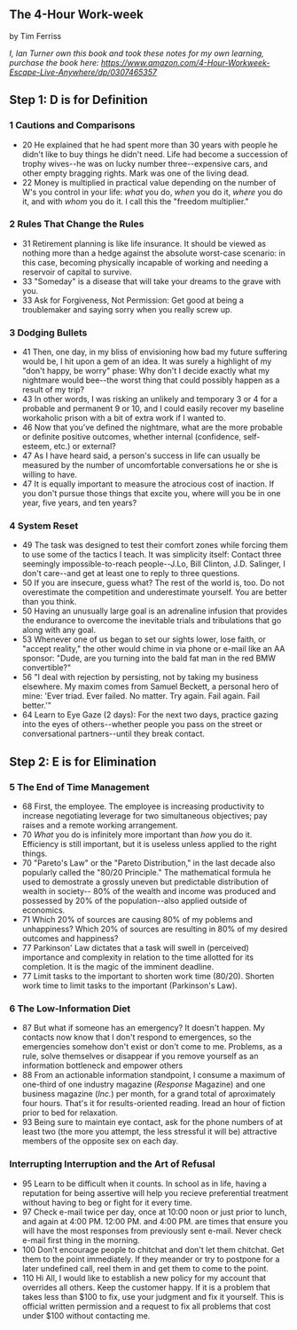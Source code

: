## The 4-Hour Work-week

by Tim Ferriss

*I, Ian Turner own this book and took these notes for my own learning, purchase
the book here: https://www.amazon.com/4-Hour-Workweek-Escape-Live-Anywhere/dp/0307465357*

## Step 1: D is for Definition

### 1 Cautions and Comparisons
* 20 He explained that he had spent more than 30 years with people he didn't
like to buy things he didn't need. Life had become a succession of trophy
wives--he was on lucky number three--expensive cars, and other empty bragging
rights. Mark was one of the living dead.
* 22 Money is multiplied in practical value depending on the number of W's you
control in your life: *what* you do, *when* you do it, *where* you do it, and
with *whom* you do it. I call this the "freedom multiplier."

### 2 Rules That Change the Rules
* 31 Retirement planning is like life insurance. It should be viewed as nothing
more than a hedge against the absolute worst-case scenario: in this case,
becoming physically incapable of working and needing a reservoir of capital to
survive.
* 33 "Someday" is a disease that will take your dreams to the grave with you.
* 33 Ask for Forgiveness, Not Permission: Get good at being a troublemaker and
saying sorry when you really screw up.

### 3 Dodging Bullets
* 41 Then, one day, in my bliss of envisioning how bad my future suffering would
be, I hit upon a gem of an idea. It was surely a highlight of my "don't happy,
be worry" phase: Why don't I decide exactly what my nightmare would bee--the
worst thing that could possibly happen as a result of my trip?
* 43 In other words, I was risking an unlikely and temporary 3 or 4 for a
probable and permanent 9 or 10, and I could easily recover my baseline
workaholic prison with a bit of extra work if I wanted to.
* 46 Now that you've defined the nightmare, what are the more probable or
definite positive outcomes, whether internal (confidence, self-esteem, etc.)
or external?
* 47 As I have heard said, a person's success in life can usually be measured
by the number of uncomfortable conversations he or she is willing to have.
* 47 It is equally important to measure the atrocious cost of inaction. If you
don't pursue those things that excite you, where will you be in one year, five
years, and ten years?

### 4 System Reset
* 49 The task was designed to test their comfort zones while forcing them to
use some of the tactics I teach. It was simplicity itself: Contact three
seemingly impossible-to-reach people--J.Lo, Bill Clinton, J.D. Salinger, I
don't care--and get at least one to reply to three questions.
* 50 If you are insecure, guess what? The rest of the world is, too. Do not
overestimate the competition and underestimate yourself. You are better than
you think.
* 50 Having an unusually large goal is an adrenaline infusion that provides the
endurance to overcome the inevitable trials and tribulations that go along with
any goal.
* 53 Whenever one of us began to set our sights lower, lose faith, or "accept
reality," the other would chime in via phone or e-mail like an AA sponsor:
"Dude, are you turning into the bald fat man in the red BMW convertible?"
* 56 "I deal with rejection by persisting, not by taking my business elsewhere.
My maxim comes from Samuel Beckett, a personal hero of mine: 'Ever triad. Ever
failed. No matter. Try again. Fail again. Fail better.'"
* 64 Learn to Eye Gaze (2 days): For the next two days, practice gazing into
the eyes of others--whether people you pass on the street or conversational
partners--until they break contact.

## Step 2: E is for Elimination

### 5 The End of Time Management
* 68 First, the employee. The employee is increasing productivity to increase
negotiating leverage for two simultaneous objectives; pay raises and a remote
working arrangement.
* 70 *What* you do is infinitely more important than *how* you do it.
Efficiency is still important, but it is useless unless applied to the right
things.
* 70 "Pareto's Law" or the "Pareto Distribution," in the last decade also
popularly called the "80/20 Principle." The mathematical formula he used to
demostrate a grossly uneven but predictable distribution of wealth in society--
80% of the wealth and income was produced and possessed by 20% of the
population--also applied outside of economics.
* 71 Which 20% of sources are causing 80% of my poblems and unhappiness? Which
20% of sources are resulting in 80% of my desired outcomes and happiness?
* 77 Parkinson' Law dictates that a task will swell in (perceived) importance
and complexity in relation to the time allotted for its completion. It is the
magic of the imminent deadline.
* 77 Limit tasks to the important to shorten work time (80/20). Shorten work
time to limit tasks to the important (Parkinson's Law).

### 6 The Low-Information Diet
* 87 But what if someone has an emergency? It doesn't happen. My contacts now
know that I don't respond to emergences, so the emergencies somehow don't exist
or don't come to me. Problems, as a rule, solve themselves or disappear if you
remove yourself as an information bottleneck and empower others
* 88 From an actionable information standpoint, I consume a maximum of
one-third of one industry magazine (*Response* Magazine) and one business
magazine (*Inc.*) per month, for a grand total of aproximately four hours.
That's it for results-oriented reading. Iread an hour of fiction prior to bed
for relaxation.
* 93 Being sure to maintain eye contact, ask for the phone numbers of at least
two (the more you attempt, the less stressful it will be) attractive members of
the opposite sex on each day.

### Interrupting Interruption and the Art of Refusal
* 95  Learn to be difficult when it counts. In school as in life, having a
reputation for being assertive will help you recieve preferential treatment
without having to beg or fight for it every time.
* 97 Check e-mail twice per day, once at 10:00 noon or just prior to lunch,
and again at 4:00 PM. 12:00 PM. and 4:00 PM. are times that ensure you will
have the most responses from previously sent e-mail. Never check e-mail first
thing in the morning.
* 100 Don't encourage people to chitchat and don't let them chitchat. Get them
to the point immediately. If they meander or try to postpone for a later
undefined call, reel them in and get them to come to the point.
* 110 Hi All, I would like to establish a new policy for my account that
overrides all others. Keep the customer happy. If it is a problem that takes
less than $100 to fix, use your judgment and fix it yourself. This is official
written permission and a request to fix all problems that cost under $100
without contacting me.
